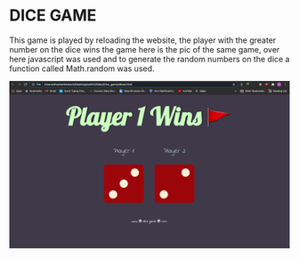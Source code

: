 # DICE GAME

This game is played by reloading the website, the player with the greater number on the dice wins the game here is the pic of the same game, over here javascript was used and to generate the random numbers on the dice a function called Math.random was used.

![Game pic](images/site.png)
